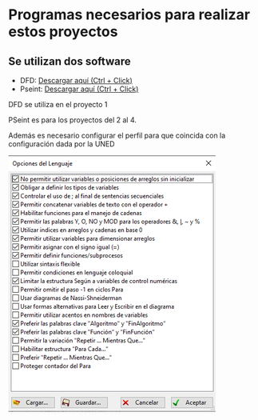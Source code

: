 # Programas necesarios para realizar estos proyectos

## Se utilizan dos software

* DFD: [Descargar aquí (Ctrl + Click)](https://dfd.softonic.com/)
* Pseint: [Descargar aquí (Ctrl + Click)](https://pseint.sourceforge.net/)

DFD se utiliza en el proyecto 1

PSeint es para los proyectos del 2 al 4. 

Además es necesario configurar el perfil para que coincida con la configuración dada por la UNED

![Imagen](https://github.com/kentony99/Enunciados_UNED/blob/e0502981fab4c2453f7e642af1eeff91950f76dd/03071%20L%C3%B3gica%20para%20Computaci%C3%B3n/Perfil%20PSeInt.png)